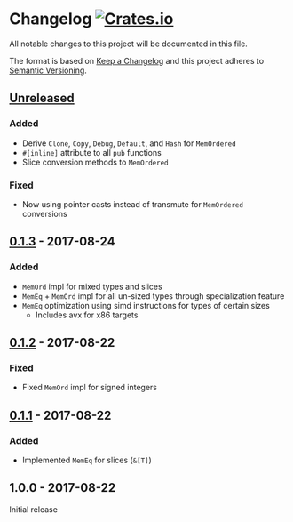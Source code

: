 # Changelog [![Crates.io][crate-badge]][crate]
All notable changes to this project will be documented in this file.

The format is based on [Keep a Changelog] and this project adheres to
[Semantic Versioning].

## [Unreleased]
### Added
- Derive `Clone`, `Copy`, `Debug`, `Default`, and `Hash` for `MemOrdered`
- `#[inline]` attribute to all `pub` functions
- Slice conversion methods to `MemOrdered`

### Fixed
- Now using pointer casts instead of transmute for `MemOrdered` conversions

## [0.1.3] - 2017-08-24
### Added
- `MemOrd` impl for mixed types and slices
- `MemEq` + `MemOrd` impl for all un-sized types through specialization feature
- `MemEq` optimization using simd instructions for types of certain sizes
  - Includes avx for x86 targets

## [0.1.2] - 2017-08-22
### Fixed
- Fixed `MemOrd` impl for signed integers

## [0.1.1] - 2017-08-22
### Added
- Implemented `MemEq` for slices (`&[T]`)

## 1.0.0 - 2017-08-22

Initial release

[crate]:       https://crates.io/crates/mem_cmp
[crate-badge]: https://img.shields.io/crates/v/mem_cmp.svg

[Keep a Changelog]:    http://keepachangelog.com/en/1.0.0/
[Semantic Versioning]: http://semver.org/spec/v2.0.0.html

[Unreleased]: https://github.com/nvzqz/mem-cmp-rs/compare/v0.1.3...HEAD
[0.1.3]: https://github.com/nvzqz/mem-cmp-rs/compare/v0.1.2...v0.1.3
[0.1.2]: https://github.com/nvzqz/mem-cmp-rs/compare/v0.1.1...v0.1.2
[0.1.1]: https://github.com/nvzqz/mem-cmp-rs/compare/v0.1.0...v0.1.1
